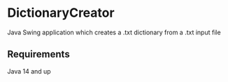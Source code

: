 # DictionaryCreator
Java Swing application which creates a .txt dictionary from a .txt input file

## Requirements

Java 14 and up
